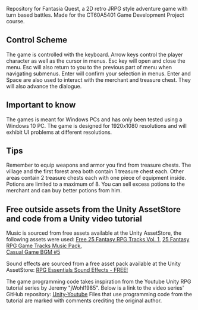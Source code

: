 Repository for Fantasia Quest, a 2D retro JRPG style adventure game with turn based battles.
Made for the CT60A5401 Game Development Project course.

## Control Scheme
The game is controlled with the keyboard.
Arrow keys control the player character as well as the cursor in menus.
Esc key will open and close the menu. Esc will also return to you to the previous part of menu when navigating submenus.
Enter will confirm your selection in menus. 
Enter and Space are also used to interact with the merchant and treasure chest. They will also advance the dialogue.


## Important to know
The games is meant for Windows PCs and has only been tested using a Windows 10 PC.
The game is designed for 1920x1080 resolutions and will exhibit UI problems at different resolutions.


## Tips
Remember to equip weapons and armor you find from treasure chests.
The village and the first forest area both contain 1 treasure chest each. Other areas contain 2 treasure chests each with one piece of equipment inside.
Potions are limited to a maximum of 8. You can sell excess potions to the merchant and can buy better potions from him.


## Free outside assets from the Unity AssetStore and code from a Unity video tutorial
Music is sourced from free assets available at the Unity AssetStore, the following assets were used:
[Free 25 Fantasy RPG Tracks Vol. 1](https://assetstore.unity.com/packages/audio/music/free-25-fantasy-rpg-tracks-vol-1-275548), 
[25 Fantasy RPG Game Tracks Music Pack](https://assetstore.unity.com/packages/audio/music/25-fantasy-rpg-game-tracks-music-pack-240154),  
[Casual Game BGM #5](https://assetstore.unity.com/packages/audio/music/casual-game-bgm-5-135943)

Sound effects are sourced from a free asset pack available at the Unity AssetStore:
[RPG Essentials Sound Effects - FREE!](https://assetstore.unity.com/packages/audio/sound-fx/rpg-essentials-sound-effects-free-227708)

The game programming code takes inspiration from the Youtube Unity RPG tutorial series by Jeremy "jWohl1985". Below is a link to the video series' GitHub repository:
[Unity-Youtube](https://github.com/jWohl1985/Unity-Youtube)
Files that use programming code from the tutorial are marked with comments crediting the original author.

